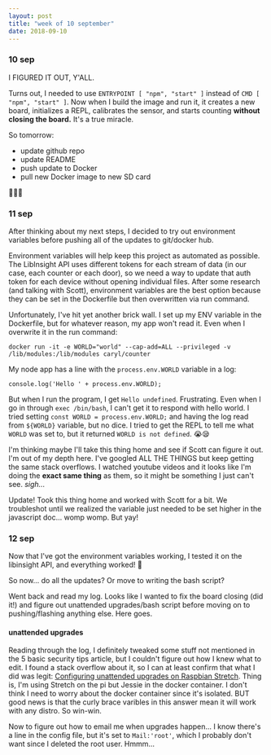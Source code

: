 ```yaml
---
layout: post
title: "week of 10 september"
date: 2018-09-10
---
```


### 10 sep

I FIGURED IT OUT, Y'ALL.

Turns out, I needed to use `ENTRYPOINT [ "npm", "start" ]` instead of `CMD [ "npm", "start" ]`. Now when I build the image and run it, it creates a new board, initializes a REPL, calibrates the sensor, and starts counting **without closing the board.**  It's a true miracle. 

So tomorrow:
- update github repo
- update README
- push update to Docker
- pull new Docker image to new SD card

:tada::tada::tada:

### 11 sep

After thinking about my next steps, I decided to try out environment variables before pushing all of the updates to git/docker hub. 

Environment variables will help keep this project as automated as possible. The LibInsight API uses different tokens for each stream of data (in our case, each counter or each door), so we need a way to update that auth token for each device without opening individual files. After some research (and talking with Scott), environment variables are the best option because they can be set in the Dockerfile but then overwritten via run command. 

Unfortunately, I've hit yet another brick wall. I set up my ENV variable in the Dockerfile, but for whatever reason, my app won't read it. Even when I overwrite it in the run command:
```
docker run -it -e WORLD="world" --cap-add=ALL --privileged -v /lib/modules:/lib/modules caryl/counter
```

My node app has a line with the `process.env.WORLD` variable in a log:
```
console.log('Hello ' + process.env.WORLD);
```

But when I run the program, I get `Hello undefined`. Frustrating. Even when I go in through `exec /bin/bash`, I can't get it to respond with hello world. I tried setting `const WORLD = process.env.WORLD;` and having the log read from `${WORLD}` variable, but no dice. I tried to get the REPL to tell me what `WORLD` was set to, but it returned `WORLD is not defined`. :sob::sleepy:

I'm thinking maybe I'll take this thing home and see if Scott can figure it out. I'm out of my depth here. I've googled ALL THE THINGS but keep getting the same stack overflows. I watched youtube videos and it looks like I'm doing the **exact same thing** as them, so it might be something I just can't see. *sigh...*

Update! Took this thing home and worked with Scott for a bit. We troubleshot until we realized the variable just needed to be set higher in the javascript doc... womp womp. But yay!

### 12 sep

Now that I've got the environment variables working, I tested it on the libinsight API, and everything worked! :tada:

So now... do all the updates? Or move to writing the bash script?

Went back and read my log. Looks like I wanted to fix the board closing (did it!) and figure out unattended upgrades/bash script before moving on to pushing/flashing anything else. Here goes.

#### unattended upgrades

Reading through the log, I definitely tweaked some stuff not mentioned in the 5 basic security tips article, but I couldn't figure out how I knew what to edit. I found a stack overflow about it, so I can at least confirm that what I did was legit: [Configuring unattended upgrades on Raspbian Stretch](https://raspberrypi.stackexchange.com/questions/72022/configuring-unattended-upgrades-on-raspbian-stretch). Thing is, I'm using Stretch on the pi but Jessie in the docker container. I don't think I need to worry about the docker container since it's isolated. BUT good news is that the curly brace varibles in this answer mean it will work with any distro. So win-win.

Now to figure out how to email me when upgrades happen... I know there's a line in the config file, but it's set to `Mail:'root'`, which I probably don't want since I deleted the root user. Hmmm...
